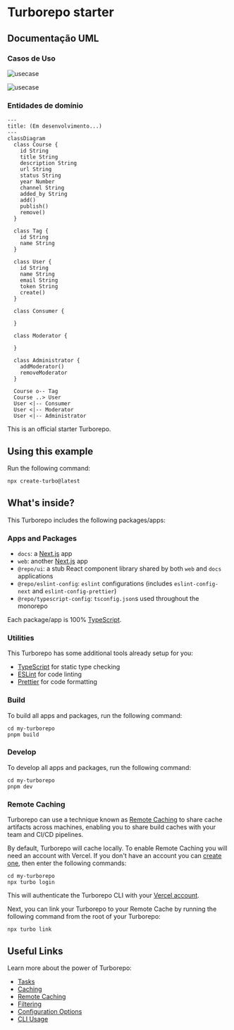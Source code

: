# Turborepo starter

## Documentação UML

### Casos de Uso
![usecase](https://www.plantuml.com/plantuml/png/TP31RXCn48RlynIZtBiDsoHDgh1g2ToeG20uSN7jIMfXUv37NeI0X-cpzCMwkwgZJQIz_Pdlyp-JlPMaOihUGRB94RwtwX2LLxXJmeA6y9imEDedJ8pH7XuJ6Xj99yi1vASDlrJdezA9uzVqnn6gtoJi2U2HbA48sps7X9eTnxUHJFFfGQgRxMK_RU23HqD2eMNNMayXSGKKpEjJ66fnjkCWsLl3SOPAK9VvFNUMwiQNTyRRC40Fq9-dmi4Hxd8K5lmBY5b8Ao6StHchBGSLKVTqU9Jrcx7oqKegN5w5UYoyowBF2gvEThJAsJDXCHRkLJmMe6RFk5SjHvkAlPoyfvZ7orPZzND-SFRyjkknyOLqbZDXVIfuRkbKs8o5xnJjVbWYr4tpyrEq_2EGfESdL3bHI1qrnqzRmty0ZHSN_OyIwXAkIbYKi2nX1RuB_nhKG-Z_IGdh4ZRGbM9LDSEc6znkRT0k6seQw3edoNAIh2R9zIHPJvBD184zSwA8yxgQhwjwNY_WbeB9thq0)

![usecase](https://www.plantuml.com/plantuml/png/PP71RjH038RlVWfhJt1eMD85eIf4HL0XJaXKvMuotgqXCqOUPob2F4oVfI-6Txkf8d5p_7_-zKLpMPtCfpo2Yu-C7uHsHfdmFLMjc1XlgiB8MqTNDDdTEYOn7boqGFqXvIS5ZpIushN_ZWhwnLKp0zmo9JRejbeS1ntLtXgd_lEtsbnqBmxR7guo9gvSzZhk9NDnRO1BEft2iHPNDtLwk3VH5LB5QTw-IrcAL3TAQiU800vgL7RXCH_X7q2SAWzK6LTN9NWBdOmVLODxx1nUBg5h4iD4GHKdV1Q6e-x8df_OTi66XGoY9Jgp9dvo2UnyYNtXh7l-7zeieQziifKXkk9hcls_FzmZtqdrsVNrykPJgN5bJ_Y9UGL_0IOyEplyspoqG8_3-Jni869iclvGUu5T9sKOfyHz3z61NNDyycPE-Swvf1efR5MT3TTjitxJjEjs0vSHJNdy1m00)

### Entidades de domínio
```mermaid
---
title: (Em desenvolvimento...)
---
classDiagram
  class Course {
    id String
    title String
    description String
    url String
    status String
    year Number
    channel String
    added_by String
    add()
    publish()
    remove()
  }

  class Tag {
    id String
    name String
  }

  class User {
    id String
    name String
    email String
    token String
    create()
  }

  class Consumer {

  }

  class Moderator {

  }

  class Administrator {
    addModerator()
    removeModerator
  }

  Course o-- Tag
  Course ..> User
  User <|-- Consumer
  User <|-- Moderator
  User <|-- Administrator
```

This is an official starter Turborepo.

## Using this example

Run the following command:

```sh
npx create-turbo@latest
```

## What's inside?

This Turborepo includes the following packages/apps:

### Apps and Packages

- `docs`: a [Next.js](https://nextjs.org/) app
- `web`: another [Next.js](https://nextjs.org/) app
- `@repo/ui`: a stub React component library shared by both `web` and `docs` applications
- `@repo/eslint-config`: `eslint` configurations (includes `eslint-config-next` and `eslint-config-prettier`)
- `@repo/typescript-config`: `tsconfig.json`s used throughout the monorepo

Each package/app is 100% [TypeScript](https://www.typescriptlang.org/).

### Utilities

This Turborepo has some additional tools already setup for you:

- [TypeScript](https://www.typescriptlang.org/) for static type checking
- [ESLint](https://eslint.org/) for code linting
- [Prettier](https://prettier.io) for code formatting

### Build

To build all apps and packages, run the following command:

```
cd my-turborepo
pnpm build
```

### Develop

To develop all apps and packages, run the following command:

```
cd my-turborepo
pnpm dev
```

### Remote Caching

Turborepo can use a technique known as [Remote Caching](https://turbo.build/repo/docs/core-concepts/remote-caching) to share cache artifacts across machines, enabling you to share build caches with your team and CI/CD pipelines.

By default, Turborepo will cache locally. To enable Remote Caching you will need an account with Vercel. If you don't have an account you can [create one](https://vercel.com/signup), then enter the following commands:

```
cd my-turborepo
npx turbo login
```

This will authenticate the Turborepo CLI with your [Vercel account](https://vercel.com/docs/concepts/personal-accounts/overview).

Next, you can link your Turborepo to your Remote Cache by running the following command from the root of your Turborepo:

```
npx turbo link
```

## Useful Links

Learn more about the power of Turborepo:

- [Tasks](https://turbo.build/repo/docs/core-concepts/monorepos/running-tasks)
- [Caching](https://turbo.build/repo/docs/core-concepts/caching)
- [Remote Caching](https://turbo.build/repo/docs/core-concepts/remote-caching)
- [Filtering](https://turbo.build/repo/docs/core-concepts/monorepos/filtering)
- [Configuration Options](https://turbo.build/repo/docs/reference/configuration)
- [CLI Usage](https://turbo.build/repo/docs/reference/command-line-reference)
